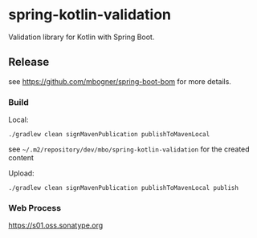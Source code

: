 # spring-kotlin-validation

Validation library for Kotlin with Spring Boot.

## Release

see https://github.com/mbogner/spring-boot-bom for more details.

### Build

Local:
```shell
./gradlew clean signMavenPublication publishToMavenLocal
```

see `~/.m2/repository/dev/mbo/spring-kotlin-validation` for the created content

Upload:
```shell
./gradlew clean signMavenPublication publishToMavenLocal publish
```

### Web Process

https://s01.oss.sonatype.org
